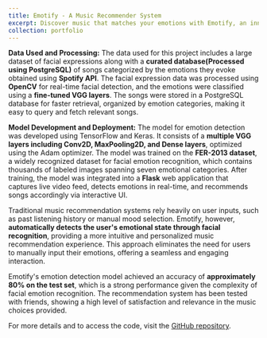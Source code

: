 ```yaml
---
title: Emotify - A Music Recommender System
excerpt: Discover music that matches your emotions with Emotify, an innovative emotion-based music recommendation system. <br/><img src='/images/EMRS1.jpg'>
collection: portfolio
---
```

**Data Used and Processing:**
The data used for this project includes a large dataset of facial expressions along with a **curated database(Processed using PostgreSQL)** of songs categorized by the emotions they evoke obtained using **Spotify API**. The facial expression data was processed using **OpenCV** for real-time facial detection, and the emotions were classified using a **fine-tuned VGG layers**. The songs were stored in a PostgreSQL database for faster retrieval, organized by emotion categories, making it easy to query and fetch relevant songs.

**Model Development and Deployment:**
The model for emotion detection was developed using TensorFlow and Keras. It consists of a **multiple VGG layers including Conv2D, MaxPooling2D, and Dense layers**, optimized using the Adam optimizer. The model was trained on the **FER-2013 dataset**, a widely recognized dataset for facial emotion recognition, which contains thousands of labeled images spanning seven emotional categories. After training, the model was integrated into a **Flask** web application that captures live video feed, detects emotions in real-time, and recommends songs accordingly via interactive UI.

Traditional music recommendation systems rely heavily on user inputs, such as past listening history or manual mood selection. Emotify, however, **automatically detects the user's emotional state through facial recognition**, providing a more intuitive and personalized music recommendation experience. This approach eliminates the need for users to manually input their emotions, offering a seamless and engaging interaction.

Emotify's emotion detection model achieved an accuracy of **approximately 80% on the test set**, which is a strong performance given the complexity of facial emotion recognition. The recommendation system has been tested with friends, showing a high level of satisfaction and relevance in the music choices provided. 

For more details and to access the code, visit the [GitHub repository](https://github.com/VishnuSaiKarthikGindi/Emotify).
